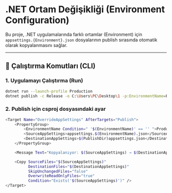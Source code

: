 # .NET Ortam Değişikliği (Environment Configuration)

Bu proje, .NET uygulamalarında farklı ortamlar (Environment) için `appsettings.{Environment}.json` dosyalarının publish sırasında otomatik olarak kopyalanmasını sağlar.


---

## 🚀 Çalıştırma Komutları (CLI)

### 1. Uygulamayı Çalıştırma (Run)

```bash
dotnet run --launch-profile Production 
dotnet publish -c Release -o C:\Users\PC\Desktop\1 -p:EnvironmentName=Production
```

### 2. Publish için csproj dosyasındaki ayar

```bash
<Target Name="OverrideAppSettings" AfterTargets="Publish">
	<PropertyGroup>
		<EnvironmentName Condition=" '$(EnvironmentName)' == '' ">Production</EnvironmentName>
		<SourceAppSettings>appsettings.$(EnvironmentName).json</SourceAppSettings>
		<DestinationAppSettings>$(PublishDir)appsettings.json</DestinationAppSettings>
	</PropertyGroup>

	<Message Text="Kopyalanıyor: $(SourceAppSettings) → $(DestinationAppSettings)" Importance="high" />

	<Copy SourceFiles="$(SourceAppSettings)"
		  DestinationFiles="$(DestinationAppSettings)"
		  SkipUnchangedFiles="false"
		  OverwriteReadOnlyFiles="true"
		  Condition="Exists('$(SourceAppSettings)')" />
</Target>
```
